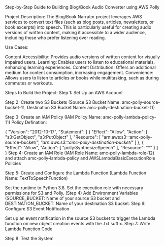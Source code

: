 Step-by-Step Guide to Building Blog/Book Audio Converter using AWS Polly

Project Description:
The Blog/Book Narrator project leverages AWS services to convert text files (such as blog posts, articles, newsletters, or book excerpts) into speech. This is particularly useful for creating audio versions of written content, making it accessible to a wider audience, including those who prefer listening over reading.

Use Cases:

Content Accessibility: Provides audio versions of written content for visually impaired users.
Learning: Enables users to listen to educational materials, enhancing learning experiences.
Content Distribution: Offers an additional medium for content consumption, increasing engagement.
Convenience: Allows users to listen to articles or books while multitasking, such as during commutes or workouts.


Steps to Build the Project:
Step 1: Set Up an AWS Account

Step 2: Create two S3 Buckets (Source S3 Bucket Name: amc-polly-source-bucket-11, Destination S3 Bucket Name: amc-polly-destination-bucket-11)

Step 3: Create an IAM Policy (IAM Policy Name: amc-polly-lambda-policy-11)
Policy Defination:

{
  "Version": "2012-10-17",
  "Statement": [
      {
          "Effect": "Allow",
          "Action": [
           "s3:GetObject",
              "s3:PutObject"
          ],
          "Resource": [
              "arn:aws:s3:::amc-polly-source-bucket/*",
              "arn:aws:s3:::amc-polly-destination-bucket/*"
          ]
      },
      {
          "Effect": "Allow",
          "Action": [
              "polly:SynthesizeSpeech"
          ],
          "Resource": "*"
      }
  ]
}
Step 4: Create an IAM Role (IAM Role Name: amc-polly-lambda-role-12) and attach amc-polly-lambda-policy and AWSLambdaBasicExecutionRole Policies

Step 5: Create and Configure the Lambda Function (Lambda Function Name: TextToSpeechFunction)

Set the runtime to Python 3.8.
Set the execution role with necessary permissions for S3 and Polly. (Step 4)
Add Environment Variables (SOURCE_BUCKET: Name of your source S3 bucket and DESTINATION_BUCKET: Name of your destination S3 bucket.
Step 6: Configure S3 Event Notification

Set up an event notification in the source S3 bucket to trigger the Lambda function on new object creation events with the .txt suffix.
Step 7: Write Lambda Function Code

Step 8: Test the System

